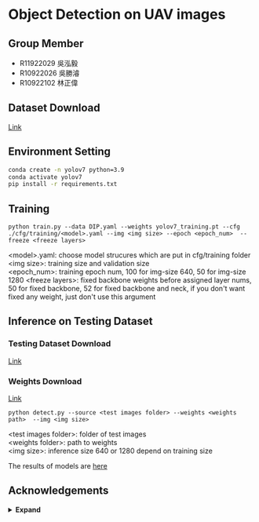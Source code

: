 # Object Detection on UAV images

## Group Member
* R11922029 吳泓毅
* R10922026 吳勝濬
* R10922102 林正偉

## Dataset Download 
[Link](https://drive.google.com/file/d/14OSnqo2tzVWIM9frdvy1sr8QinwuWPZV/view?usp=sharing)


## Environment Setting

```bash
conda create -n yolov7 python=3.9
conda activate yolov7
pip install -r requirements.txt  
```

## Training


``` shell
python train.py --data DIP.yaml --weights yolov7_training.pt --cfg ./cfg/training/<model>.yaml --img <img size> --epoch <epoch_num>  --freeze <freeze layers>
```
&lt;model&gt;.yaml: choose model strucures which are put in cfg/training folder  
&lt;img size&gt;: training size and validation size  
&lt;epoch_num&gt;: training epoch num, 100 for img-size 640, 50 for img-size 1280
&lt;freeze layers&gt;: fixed backbone weights before assigned layer nums, 50 for fixed backbone, 52 for fixed backbone and neck, if you don't want fixed any weight, just don't use this argument




## Inference on Testing Dataset

### Testing Dataset Download
[Link](https://drive.google.com/drive/folders/1FmzosGwb6Y_HEL504mzuFrH2YdoH-WRu?usp=sharing)


### Weights Download
[Link](https://drive.google.com/drive/folders/1DzfiwvQP9NDcm7XYrOcdzrlJwJXA88bB?usp=sharing)

``` shell
python detect.py --source <test images folder> --weights <weights path>  --img <img size> 
```
&lt;test images folder&gt;: folder of test images  
&lt;weights folder&gt;: path to weights  
&lt;img size&gt;: inference size  640 or 1280 depend on training size

The results of models are [here](https://drive.google.com/drive/folders/16YDSfKHSoWqSJqqM8smkfSBRTungvsZa?usp=sharing)

## Acknowledgements

<details><summary> <b>Expand</b> </summary>
* [https://github.com/WongKinYiu/yolov7](https://github.com/WongKinYiu/yolov7)
* [https://github.com/AlexeyAB/darknet](https://github.com/AlexeyAB/darknet)
* [https://github.com/WongKinYiu/yolor](https://github.com/WongKinYiu/yolor)
* [https://github.com/WongKinYiu/PyTorch_YOLOv4](https://github.com/WongKinYiu/PyTorch_YOLOv4)
* [https://github.com/WongKinYiu/ScaledYOLOv4](https://github.com/WongKinYiu/ScaledYOLOv4)
* [https://github.com/Megvii-BaseDetection/YOLOX](https://github.com/Megvii-BaseDetection/YOLOX)
* [https://github.com/ultralytics/yolov3](https://github.com/ultralytics/yolov3)
* [https://github.com/ultralytics/yolov5](https://github.com/ultralytics/yolov5)
* [https://github.com/DingXiaoH/RepVGG](https://github.com/DingXiaoH/RepVGG)
* [https://github.com/JUGGHM/OREPA_CVPR2022](https://github.com/JUGGHM/OREPA_CVPR2022)
* [https://github.com/TexasInstruments/edgeai-yolov5/tree/yolo-pose](https://github.com/TexasInstruments/edgeai-yolov5/tree/yolo-pose)

</details>
